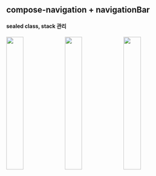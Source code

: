 ## compose-navigation + navigationBar
#### sealed class, stack 관리

<img src="https://github.com/jbrunoo/CodingHealth/assets/125545555/a132f450-6a12-432f-b794-b6d9bcdad815" width="30%">
<img src="https://github.com/jbrunoo/CodingHealth/assets/125545555/fd520123-ff25-4127-bb7f-e1d5a42ac7c6" width="30%">
<img src="https://github.com/jbrunoo/CodingHealth/assets/125545555/9df1dd1a-3c77-4e0b-9297-84191f97f869" width="30%">
